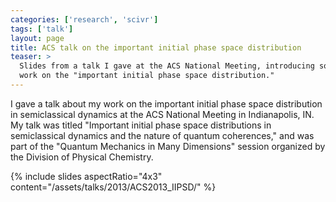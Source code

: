 ```yaml
---
categories: ['research', 'scivr']
tags: ['talk']
layout: page
title: ACS talk on the important initial phase space distribution
teaser: >
  Slides from a talk I gave at the ACS National Meeting, introducing some of my
  work on the "important initial phase space distribution."
---
```


I gave a talk about my work on the important initial phase space
distribution in semiclassical dynamics at the ACS National Meeting in
Indianapolis, IN.  My talk was titled "Important initial phase space
distributions in semiclassical dynamics and the nature of quantum
coherences," and was part of the "Quantum Mechanics in Many Dimensions"
session organized by the Division of Physical Chemistry.

{% include slides aspectRatio="4x3"
                  content="/assets/talks/2013/ACS2013_IIPSD/" %}
